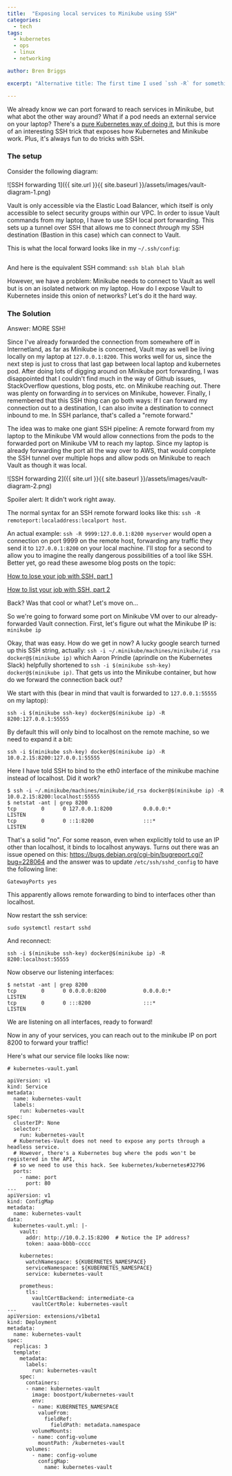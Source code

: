 ```yaml
---
title:  "Exposing local services to Minikube using SSH"
categories:
  - tech
tags:
  - kubernetes
  - ops
  - linux
  - networking

author: Bren Briggs

excerpt: "Alternative title: The first time I used `ssh -R` for something that wasn't probably illegal"

---
```


We already know we can port forward to reach services in Minikube, but what abot the other way around? What if a pod needs an external service on your laptop? There's a [pure Kubernetes way of doing it](https://stackoverflow.com/questions/43530039/on-a-mac-what-ip-will-represent-my-laptop-from-within-a-minikube-cluster/43530279?noredirect=1#comment74114215_43530279), but this is more of an interesting SSH trick that exposes how Kubernetes and Minikube work. Plus, it's always fun to do tricks with SSH.

### The setup

Consider the following diagram:

![SSH forwarding 1]({{ site.url }}{{ site.baseurl }}/assets/images/vault-diagram-1.png)

Vault is only accessible via the Elastic Load Balancer, which itself is only accessible to select security groups within our VPC. In order to issue Vault commands from my laptop, I have to use SSH local port forwarding. This sets up a tunnel over SSH that allows me to connect _through_ my SSH destination (Bastion in this case) which can connect to Vault.

This is what the local forward looks like in my `~/.ssh/config`:

```
```

And here is the equivalent SSH command: `ssh blah blah blah`

However, we have a problem: Minikube needs to connect to Vault as well but is on an isolated network on my laptop. How do I expose Vault to Kubernetes inside this onion of networks? Let's do it the hard way.

### The Solution

Answer: MORE SSH!

Since I've already forwarded the connection from somewhere off in Internetland, as far as Minikube is concerned, Vault may as well be living locally on my laptop at `127.0.0.1:8200`. This works well for us, since the next step is just to cross that last gap between local laptop and kubernetes pod. After doing lots of digging around on Minikube port forwarding, I was disappointed that I couldn't find much in the way of Github issues, StackOverflow questions, blog posts, etc. on Minikube reaching _out_. There was plenty on forwarding _in_ to services on Minikube, however. Finally, I remembered that this SSH thing can go both ways: If I can forward my connection out to a destination, I can also invite a destination to connect inbound to me. In SSH parlance, that's called a "remote forward."

The idea was to make one giant SSH pipeline: A remote forward from my laptop to the Minikube VM would allow connections from the pods to the forwarded port on Minikube VM to reach my laptop. Since my laptop is already forwarding the port all the way over to AWS, that would complete the SSH tunnel over multiple hops and allow pods on Minikube to reach Vault as though it was local.


![SSH forwarding 2]({{ site.url }}{{ site.baseurl }}/assets/images/vault-diagram-2.png)

Spoiler alert: It didn't work right away.

The normal syntax for an SSH remote forward looks like this: `ssh -R remoteport:localaddress:localport host`. 

An actual example: `ssh -R 9999:127.0.0.1:8200 myserver` would open a connection on port 9999 on the remote host, forwarding any traffic they send it to `127.0.0.1:8200` on your local machine. I'll stop for a second to allow you to imagine the really dangerous possibilities of a tool like SSH. Better yet, go read these awesome blog posts on the topic:

[How to lose your job with SSH, part 1](https://blather.michaelwlucas.com/archives/945)

[How to list your job with SSH, part 2](https://blather.michaelwlucas.com/archives/959)

Back? Was that cool or what? Let's move on...

So we're going to forward some port on Minikube VM over to our already-forwarded Vault connection. First, let's figure out what the Minikube IP is:  `minikube ip`

Okay, that was easy. How do we get in now? A lucky google search turned up this SSH string, actually: `ssh -i ~/.minikube/machines/minikube/id_rsa docker@$(minikube ip)` which Aaron Prindle (aprindle on the Kubernetes Slack) helpfully shortened to `ssh -i $(minikube ssh-key) docker@$(minikube ip)`. That gets us into the Minikube container, but how do we forward the connection back out?

We start with this (bear in mind that vault is forwarded to `127.0.0.1:55555` on my laptop):

```
ssh -i $(minikube ssh-key) docker@$(minikube ip) -R 8200:127.0.0.1:55555
```

By default this will only bind to localhost on the remote machine, so we need to expand it a bit:

```
ssh -i $(minikube ssh-key) docker@$(minikube ip) -R 10.0.2.15:8200:127.0.0.1:55555
```

Here I have told SSH to bind to the eth0 interface of the minikube machine instead of localhost. Did it work?

```
$ ssh -i ~/.minikube/machines/minikube/id_rsa docker@$(minikube ip) -R 10.0.2.15:8200:localhost:55555
$ netstat -ant | grep 8200
tcp        0      0 127.0.0.1:8200          0.0.0.0:*               LISTEN
tcp        0      0 ::1:8200                :::*                    LISTEN
```

That's a solid "no". For some reason, even when explicitly told to use an IP other than localhost, it binds to localhost anyways. Turns out there was an issue opened on this: https://bugs.debian.org/cgi-bin/bugreport.cgi?bug=228064 and the answer was to update `/etc/ssh/sshd_config` to have the following line: 

```
GatewayPorts yes
```

This apparently allows remote forwarding to bind to interfaces other than localhost.

Now restart the ssh service:

```
sudo systemctl restart sshd
```

And reconnect:

```
ssh -i $(minikube ssh-key) docker@$(minikube ip) -R 8200:localhost:55555
```

Now observe our listening interfaces:

```
$ netstat -ant | grep 8200
tcp        0      0 0.0.0.0:8200            0.0.0.0:*               LISTEN
tcp        0      0 :::8200                 :::*                    LISTEN
```

We are listening on all interfaces, ready to forward!

Now in any of your services, you can reach out to the minikube IP on port 8200 to forward your traffic!

Here's what our service file looks like now:

```
# kubernetes-vault.yaml

apiVersion: v1
kind: Service
metadata:
  name: kubernetes-vault
  labels:
    run: kubernetes-vault
spec:
  clusterIP: None
  selector:
    run: kubernetes-vault
  # Kubernetes-Vault does not need to expose any ports through a headless service.
  # However, there's a Kubernetes bug where the pods won't be registered in the API,
  # so we need to use this hack. See kubernetes/kubernetes#32796
  ports:
    - name: port
      port: 80
---
apiVersion: v1
kind: ConfigMap
metadata:
  name: kubernetes-vault
data:
  kubernetes-vault.yml: |-
    vault:
      addr: http://10.0.2.15:8200  # Notice the IP address?
      token: aaaa-bbbb-cccc

    kubernetes:
      watchNamespace: ${KUBERNETES_NAMESPACE}
      serviceNamespace: ${KUBERNETES_NAMESPACE}
      service: kubernetes-vault

    prometheus:
      tls:
        vaultCertBackend: intermediate-ca
        vaultCertRole: kubernetes-vault
---
apiVersion: extensions/v1beta1
kind: Deployment
metadata:
  name: kubernetes-vault
spec:
  replicas: 3
  template:
    metadata:
      labels:
        run: kubernetes-vault
    spec:
      containers:
      - name: kubernetes-vault
        image: boostport/kubernetes-vault
        env:
        - name: KUBERNETES_NAMESPACE
          valueFrom:
            fieldRef:
              fieldPath: metadata.namespace
        volumeMounts:
        - name: config-volume
          mountPath: /kubernetes-vault
      volumes:
        - name: config-volume
          configMap:
            name: kubernetes-vault
```

